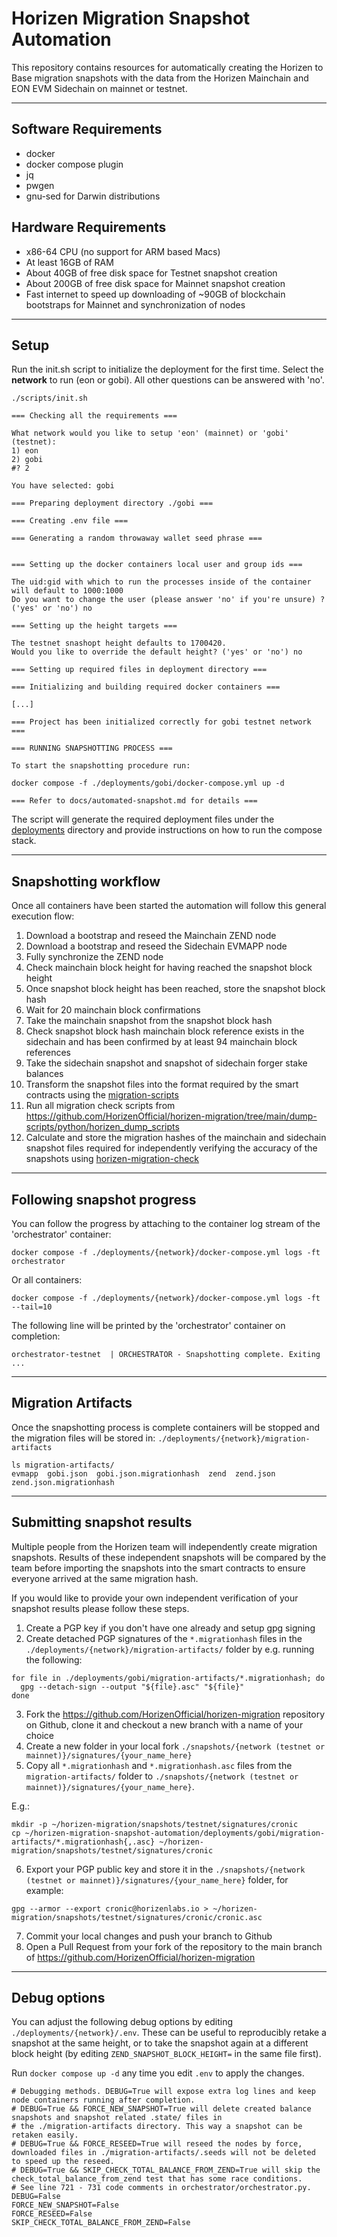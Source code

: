 # Horizen Migration Snapshot Automation

This repository contains resources for automatically creating the Horizen to Base migration snapshots with the data from the Horizen Mainchain and EON EVM Sidechain on mainnet or testnet.

---

## Software Requirements

* docker
* docker compose plugin
* jq
* pwgen
* gnu-sed for Darwin distributions

## Hardware Requirements

* x86-64 CPU (no support for ARM based Macs)
* At least 16GB of RAM
* About 40GB of free disk space for Testnet snapshot creation
* About 200GB of free disk space for Mainnet snapshot creation
* Fast internet to speed up downloading of ~90GB of blockchain bootstraps for Mainnet and synchronization of nodes
---

## Setup

Run the init.sh script to initialize the deployment for the first time. Select  the **network** to run (eon or gobi). All other questions can be answered with 'no'.

```shell
./scripts/init.sh

=== Checking all the requirements ===

What network would you like to setup 'eon' (mainnet) or 'gobi' (testnet):
1) eon
2) gobi
#? 2

You have selected: gobi

=== Preparing deployment directory ./gobi ===

=== Creating .env file ===

=== Generating a random throwaway wallet seed phrase ===


=== Setting up the docker containers local user and group ids ===

The uid:gid with which to run the processes inside of the container will default to 1000:1000
Do you want to change the user (please answer 'no' if you're unsure) ? ('yes' or 'no') no

=== Setting up the height targets ===

The testnet snashopt height defaults to 1700420.
Would you like to override the default height? ('yes' or 'no') no

=== Setting up required files in deployment directory ===

=== Initializing and building required docker containers ===

[...]

=== Project has been initialized correctly for gobi testnet network ===

=== RUNNING SNAPSHOTTING PROCESS ===

To start the snapshotting procedure run:

docker compose -f ./deployments/gobi/docker-compose.yml up -d

=== Refer to docs/automated-snapshot.md for details ===
```

The script will generate the required deployment files under the [deployments](../deployments) directory and provide instructions on how to run the compose stack.

---
## Snapshotting workflow
Once all containers have been started the automation will follow this general execution flow:
1. Download a bootstrap and reseed the Mainchain ZEND node
2. Download a bootstrap and reseed the Sidechain EVMAPP node
3. Fully synchronize the ZEND node
4. Check mainchain block height for having reached the snapshot block height
5. Once snapshot block height has been reached, store the snapshot block hash
6. Wait for 20 mainchain block confirmations
7. Take the mainchain snapshot from the snapshot block hash
8. Check snapshot block hash mainchain block reference exists in the sidechain and has been confirmed by at least 94 mainchain block references
9. Take the sidechain snapshot and snapshot of sidechain forger stake balances
10. Transform the snapshot files into the format required by the smart contracts using the [migration-scripts](https://github.com/HorizenOfficial/horizen-migration/tree/main/dump-scripts/python#migration-scripts)
11. Run all migration check scripts from https://github.com/HorizenOfficial/horizen-migration/tree/main/dump-scripts/python/horizen_dump_scripts
12. Calculate and store the migration hashes of the mainchain and sidechain snapshot files required for independently verifying the accuracy of the snapshots using [horizen-migration-check](https://github.com/HorizenOfficial/horizen-migration-check)

---
## Following snapshot progress
You can follow the progress by attaching to the container log stream of the 'orchestrator' container:
```shell
docker compose -f ./deployments/{network}/docker-compose.yml logs -ft orchestrator
```
Or all containers:
```shell
docker compose -f ./deployments/{network}/docker-compose.yml logs -ft --tail=10
```
The following line will be printed by the 'orchestrator' container on completion:
```shell
orchestrator-testnet  | ORCHESTRATOR - Snapshotting complete. Exiting ...
```

---
## Migration Artifacts
Once the snapshotting process is complete containers will be stopped and the migration files will be stored in: `./deployments/{network}/migration-artifacts`
```shell
ls migration-artifacts/
evmapp  gobi.json  gobi.json.migrationhash  zend  zend.json  zend.json.migrationhash
```
---
## Submitting snapshot results
Multiple people from the Horizen team will independently create migration snapshots. Results of these independent snapshots will be compared by the team before importing the snapshots into the smart contracts to ensure everyone arrived at the same migration hash.

If you would like to provide your own independent verification of your snapshot results please follow these steps.
1. Create a PGP key if you don't have one already and setup gpg signing
2. Create detached PGP signatures of the `*.migrationhash` files in the `./deployments/{network}/migration-artifacts/` folder by e.g. running the following:
```shell
for file in ./deployments/gobi/migration-artifacts/*.migrationhash; do
  gpg --detach-sign --output "${file}.asc" "${file}"
done
```
3. Fork the https://github.com/HorizenOfficial/horizen-migration repository on Github, clone it and checkout a new branch with a name of your choice
4. Create a new folder in your local fork `./snapshots/{network (testnet or mainnet)}/signatures/{your_name_here}`
5. Copy all `*.migrationhash` and `*.migrationhash.asc` files from the `migration-artifacts/` folder to `./snapshots/{network (testnet or mainnet)}/signatures/{your_name_here}`.

E.g.:
```
mkdir -p ~/horizen-migration/snapshots/testnet/signatures/cronic
cp ~/horizen-migration-snapshot-automation/deployments/gobi/migration-artifacts/*.migrationhash{,.asc} ~/horizen-migration/snapshots/testnet/signatures/cronic
```
6. Export your PGP public key and store it in the `./snapshots/{network (testnet or mainnet)}/signatures/{your_name_here}` folder, for example:
```shell
gpg --armor --export cronic@horizenlabs.io > ~/horizen-migration/snapshots/testnet/signatures/cronic/cronic.asc
```
7. Commit your local changes and push your branch to Github
8. Open a Pull Request from your fork of the repository to the main branch of https://github.com/HorizenOfficial/horizen-migration

---
## Debug options
You can adjust the following debug options by editing `./deployments/{network}/.env`. These can be useful to reproducibly retake a snapshot at the same height, or to take the snapshot again at a different block height (by editing `ZEND_SNAPSHOT_BLOCK_HEIGHT=` in the same file first).

Run `docker compose up -d` any time you edit `.env` to apply the changes.

```
# Debugging methods. DEBUG=True will expose extra log lines and keep node containers running after completion.
# DEBUG=True && FORCE_NEW_SNAPSHOT=True will delete created balance snapshots and snapshot related .state/ files in
# the ./migration-artifacts directory. This way a snapshot can be retaken easily.
# DEBUG=True && FORCE_RESEED=True will reseed the nodes by force, downloaded files in ./migration-artifacts/.seeds will not be deleted to speed up the reseed.
# DEBUG=True && SKIP_CHECK_TOTAL_BALANCE_FROM_ZEND=True will skip the check_total_balance_from_zend test that has some race conditions.
# See line 721 - 731 code comments in orchestrator/orchestrator.py.
DEBUG=False
FORCE_NEW_SNAPSHOT=False
FORCE_RESEED=False
SKIP_CHECK_TOTAL_BALANCE_FROM_ZEND=False
```

